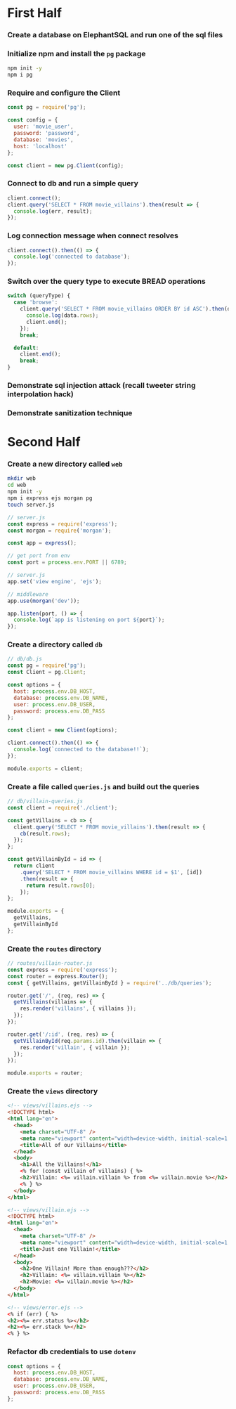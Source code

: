 # First Half

### Create a database on ElephantSQL and run one of the sql files

### Initialize npm and install the `pg` package

```bash
npm init -y
npm i pg
```

### Require and configure the Client

```js
const pg = require('pg');

const config = {
  user: 'movie_user',
  password: 'password',
  database: 'movies',
  host: 'localhost'
};

const client = new pg.Client(config);
```

### Connect to db and run a simple query

```js
client.connect();
client.query('SELECT * FROM movie_villains').then(result => {
  console.log(err, result);
});
```

### Log connection message when connect resolves

```js
client.connect().then(() => {
  console.log('connected to database');
});
```

### Switch over the query type to execute BREAD operations

```js
switch (queryType) {
  case 'browse':
    client.query('SELECT * FROM movie_villains ORDER BY id ASC').then(data => {
      console.log(data.rows);
      client.end();
    });
    break;

  default:
    client.end();
    break;
}
```

### Demonstrate sql injection attack (recall tweeter string interpolation hack)

### Demonstrate sanitization technique

# Second Half

### Create a new directory called `web`

```bash
mkdir web
cd web
npm init -y
npm i express ejs morgan pg
touch server.js
```

```js
// server.js
const express = require('express');
const morgan = require('morgan');

const app = express();

// get port from env
const port = process.env.PORT || 6789;

// server.js
app.set('view engine', 'ejs');

// middleware
app.use(morgan('dev'));

app.listen(port, () => {
  console.log(`app is listening on port ${port}`);
});
```

### Create a directory called `db`

```js
// db/db.js
const pg = require('pg');
const Client = pg.Client;

const options = {
  host: process.env.DB_HOST,
  database: process.env.DB_NAME,
  user: process.env.DB_USER,
  password: process.env.DB_PASS
};

const client = new Client(options);

client.connect().then(() => {
  console.log(`connected to the database!!`);
});

module.exports = client;
```

### Create a file called `queries.js` and build out the queries

```js
// db/villain-queries.js
const client = require('./client');

const getVillains = cb => {
  client.query('SELECT * FROM movie_villains').then(result => {
    cb(result.rows);
  });
};

const getVillainById = id => {
  return client
    .query('SELECT * FROM movie_villains WHERE id = $1', [id])
    .then(result => {
      return result.rows[0];
    });
};

module.exports = {
  getVillains,
  getVillainById
};
```

### Create the `routes` directory

```js
// routes/villain-router.js
const express = require('express');
const router = express.Router();
const { getVillains, getVillainById } = require('../db/queries');

router.get('/', (req, res) => {
  getVillains(villains => {
    res.render('villains', { villains });
  });
});

router.get('/:id', (req, res) => {
  getVillainById(req.params.id).then(villain => {
    res.render('villain', { villain });
  });
});

module.exports = router;
```

### Create the `views` directory

```html
<!-- views/villains.ejs -->
<!DOCTYPE html>
<html lang="en">
  <head>
    <meta charset="UTF-8" />
    <meta name="viewport" content="width=device-width, initial-scale=1.0" />
    <title>All of our Villains</title>
  </head>
  <body>
    <h1>All the Villains!</h1>
    <% for (const villain of villains) { %>
    <h2>Villain: <%= villain.villain %> from <%= villain.movie %></h2>
    <% } %>
  </body>
</html>
```

```html
<!-- views/villain.ejs -->
<!DOCTYPE html>
<html lang="en">
  <head>
    <meta charset="UTF-8" />
    <meta name="viewport" content="width=device-width, initial-scale=1.0" />
    <title>Just one Villain!</title>
  </head>
  <body>
    <h2>One Villain! More than enough???</h2>
    <h2>Villain: <%= villain.villain %></h2>
    <h2>Movie: <%= villain.movie %></h2>
  </body>
</html>
```

```html
<!-- views/error.ejs -->
<% if (err) { %>
<h2><%= err.status %></h2>
<h2><%= err.stack %></h2>
<% } %>
```

### Refactor db credentials to use `dotenv`

```js
const options = {
  host: process.env.DB_HOST,
  database: process.env.DB_NAME,
  user: process.env.DB_USER,
  password: process.env.DB_PASS
};
```

